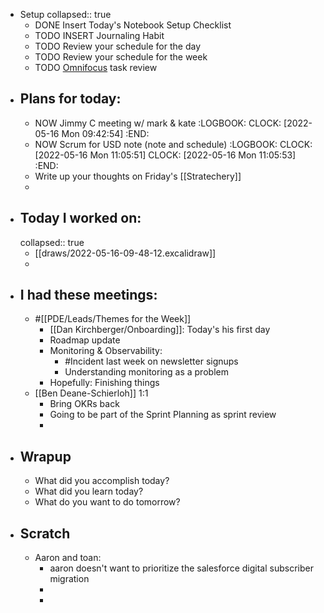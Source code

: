- Setup
  collapsed:: true
	- DONE Insert Today's Notebook Setup Checklist
	- TODO INSERT Journaling Habit
	- TODO Review your schedule for the day
	- TODO Review your schedule for the week
	- TODO [Omnifocus](omnifocus://) task review
- ## Plans for today:
	- NOW Jimmy C meeting w/ mark & kate
	  :LOGBOOK:
	  CLOCK: [2022-05-16 Mon 09:42:54]
	  :END:
	- NOW Scrum for USD note (note and schedule)
	  :LOGBOOK:
	  CLOCK: [2022-05-16 Mon 11:05:51]
	  CLOCK: [2022-05-16 Mon 11:05:53]
	  :END:
	- Write up your thoughts on Friday's [[Stratechery]]
	-
- ## Today I worked on:
  collapsed:: true
	- [[draws/2022-05-16-09-48-12.excalidraw]]
	-
- ## I had these meetings:
	- #[[PDE/Leads/Themes for the Week]]
		- [[Dan Kirchberger/Onboarding]]: Today's his first day
		- Roadmap update
		- Monitoring & Observability:
			- #Incident last week on newsletter signups
			- Understanding monitoring as a problem
		- Hopefully: Finishing things
	- [[Ben Deane-Schierloh]] 1:1
		- Bring OKRs back
		- Going to be part of the Sprint Planning as sprint review
		-
- ## Wrapup
	- What did you accomplish today?
	- What did you learn today?
	- What do you want to do tomorrow?
- ## Scratch
	- Aaron and toan:
		- aaron doesn't want to prioritize the salesforce digital subscriber migration
		-
		-
